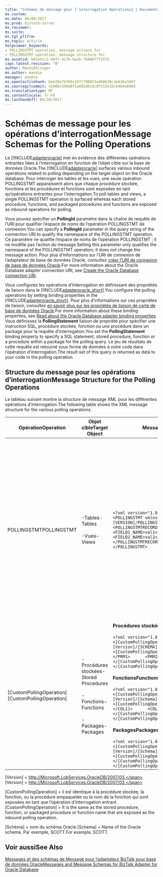 ```yaml
---
title: "Schémas de message pour l’interrogation Operations2 | Documents Microsoft"
ms.custom: 
ms.date: 06/08/2017
ms.prod: biztalk-server
ms.reviewer: 
ms.suite: 
ms.tgt_pltfrm: 
ms.topic: article
helpviewer_keywords:
- POLLINGSTMT operation, message actions for
- POLLINGSTMT operation, message structure for
ms.assetid: b82edcc2-9437-4c7b-ba2b-7b966fff3f15
caps.latest.revision: "8"
author: MandiOhlinger
ms.author: mandia
manager: anneta
ms.openlocfilehash: beb28e7b769c16f1798023adb8b30c3e636a3407
ms.sourcegitcommit: cb908c540d8f1a692d01dc8f313e16cb4b4e696d
ms.translationtype: MT
ms.contentlocale: fr-FR
ms.lasthandoff: 09/20/2017
---
```

# <a name="message-schemas-for-the-polling-operations"></a><span data-ttu-id="9c2f4-102">Schémas de message pour les opérations d’interrogation</span><span class="sxs-lookup"><span data-stu-id="9c2f4-102">Message Schemas for the Polling Operations</span></span>
<span data-ttu-id="9c2f4-103">Le [!INCLUDE[adapteroracle](../../includes/adapteroracle-md.md)] met en évidence des différentes opérations entrantes liées à l’interrogation en fonction de l’objet cible sur la base de données Oracle.</span><span class="sxs-lookup"><span data-stu-id="9c2f4-103">The [!INCLUDE[adapteroracle](../../includes/adapteroracle-md.md)] surfaces various inbound operations related to polling depending on the target object on the Oracle database.</span></span> <span data-ttu-id="9c2f4-104">Pour interroger les tables et les vues, une seule opération POLLINGSTMT apparaissent alors que chaque procédure stockée, fonctions et les procédures et fonctions sont exposées en tant qu’opérations entrantes pour l’interrogation.</span><span class="sxs-lookup"><span data-stu-id="9c2f4-104">To poll tables and views, a single POLLINGSTMT operation is surfaced whereas each stored procedure, functions, and packaged procedures and functions are exposed as inbound operations for polling.</span></span>  
  
 <span data-ttu-id="9c2f4-105">Vous pouvez spécifier un **PollingId** paramètre dans la chaîne de requête de l’URI pour qualifier l’espace de noms de l’opération POLLINGSTMT de connexion.</span><span class="sxs-lookup"><span data-stu-id="9c2f4-105">You can specify a **PollingId** parameter in the query string of the connection URI to qualify the namespace of the POLLINGSTMT operation.</span></span> <span data-ttu-id="9c2f4-106">Ce paramètre ne qualifie l’espace de noms de l’opération POLLINGSTMT ; Il ne modifie pas l’action du message.</span><span class="sxs-lookup"><span data-stu-id="9c2f4-106">Setting this parameter only qualifies the namespace of the POLLINGSTMT operation; it does not change the message action.</span></span> <span data-ttu-id="9c2f4-107">Pour plus d’informations sur l’URI de connexion de l’adaptateur de base de données Oracle, consultez [créer l’URI de connexion de base de données Oracle](../../adapters-and-accelerators/adapter-oracle-database/create-the-oracle-database-connection-uri.md).</span><span class="sxs-lookup"><span data-stu-id="9c2f4-107">For more information about the Oracle Database adapter connection URI, see [Create the Oracle Database connection URI](../../adapters-and-accelerators/adapter-oracle-database/create-the-oracle-database-connection-uri.md).</span></span>  
  
 <span data-ttu-id="9c2f4-108">Vous configurez les opérations d’interrogation en définissant des propriétés de liaison dans le [!INCLUDE[adapteroracle_short](../../includes/adapteroracle-short-md.md)].</span><span class="sxs-lookup"><span data-stu-id="9c2f4-108">You configure the polling operations by setting binding properties in the [!INCLUDE[adapteroracle_short](../../includes/adapteroracle-short-md.md)].</span></span> <span data-ttu-id="9c2f4-109">Pour plus d’informations sur ces propriétés de liaison, consultez [en savoir plus sur les propriétés de liaison de carte de base de données Oracle](../../adapters-and-accelerators/adapter-oracle-database/read-about-the-oracle-database-adapter-binding-properties.md).</span><span class="sxs-lookup"><span data-stu-id="9c2f4-109">For more information about these binding properties, see [Read about the Oracle Database adapter binding properties](../../adapters-and-accelerators/adapter-oracle-database/read-about-the-oracle-database-adapter-binding-properties.md).</span></span> <span data-ttu-id="9c2f4-110">Vous définissez la **PollingStatement** liaison de propriété pour spécifier une instruction SQL, procédure stockée, fonction ou une procédure dans un package pour la requête d’interrogation.</span><span class="sxs-lookup"><span data-stu-id="9c2f4-110">You set the **PollingStatement** binding property to specify a SQL statement, stored procedure, function or a procedure within a package for the polling query.</span></span> <span data-ttu-id="9c2f4-111">Le jeu de résultats de cette requête est retourné sous forme de données à votre code dans l’opération d’interrogation.</span><span class="sxs-lookup"><span data-stu-id="9c2f4-111">The result set of this query is returned as data to your code in the polling operation.</span></span>  
  
## <a name="message-structure-for-the-polling-operations"></a><span data-ttu-id="9c2f4-112">Structure du message pour les opérations d’interrogation</span><span class="sxs-lookup"><span data-stu-id="9c2f4-112">Message Structure for the Polling Operations</span></span>  
 <span data-ttu-id="9c2f4-113">Le tableau suivant montre la structure de message XML pour les différentes opérations d’interrogation.</span><span class="sxs-lookup"><span data-stu-id="9c2f4-113">The following table shows the XML message structure for the various polling operations.</span></span>  
  
|<span data-ttu-id="9c2f4-114">Opération</span><span class="sxs-lookup"><span data-stu-id="9c2f4-114">Operation</span></span>|<span data-ttu-id="9c2f4-115">Objet cible</span><span class="sxs-lookup"><span data-stu-id="9c2f4-115">Target Object</span></span>|<span data-ttu-id="9c2f4-116">Message XML</span><span class="sxs-lookup"><span data-stu-id="9c2f4-116">XML Message</span></span>|<span data-ttu-id="9c2f4-117"> Description</span><span class="sxs-lookup"><span data-stu-id="9c2f4-117">Description</span></span>|  
|---------------|-------------------|-----------------|-----------------|  
|<span data-ttu-id="9c2f4-118">POLLINGSTMT</span><span class="sxs-lookup"><span data-stu-id="9c2f4-118">POLLINGSTMT</span></span>|<span data-ttu-id="9c2f4-119">-Tables</span><span class="sxs-lookup"><span data-stu-id="9c2f4-119">- Tables</span></span><br /><br /> <span data-ttu-id="9c2f4-120">-Vues</span><span class="sxs-lookup"><span data-stu-id="9c2f4-120">- Views</span></span>|`<?xml version="1.0" encoding="utf-8" ?>  <POLLINGSTMT xmlns="[VERSION]/POLLINGSTMT[POLLING_ID]">   <POLLINGSTMTRECORD>     <POLLINGSTMTRECORD>       <FIELD1_NAME>val1</FIELD1_NAME>        <FIELD2_NAME>val2</FIELD2_NAME>       …     </POLLINGSTMTRECORD>      …    </POLLINGSTMTRECORD> </POLLINGSTMT>`|<span data-ttu-id="9c2f4-121">La structure du jeu de contenus dans les types POLLINGSTMTRECORD de résultats est déterminée par les métadonnées que l’adaptateur met en évidence de la requête SQL SELECT.</span><span class="sxs-lookup"><span data-stu-id="9c2f4-121">The structure of the result set contained in the POLLINGSTMTRECORD types is determined by the metadata that the adapter surfaces for the SQL SELECT query.</span></span><br /><br /> <span data-ttu-id="9c2f4-122">L’espace de noms de l’opération POLLINGSTMT est déterminé par le paramètre PollingId dans l’URI de connexion.</span><span class="sxs-lookup"><span data-stu-id="9c2f4-122">The namespace of the POLLINGSTMT operation is determined by the PollingId parameter in the connection URI.</span></span>|  
|<span data-ttu-id="9c2f4-123">[CustomPollingOperation]</span><span class="sxs-lookup"><span data-stu-id="9c2f4-123">[CustomPollingOperation]</span></span>|<span data-ttu-id="9c2f4-124">-Procédures stockées</span><span class="sxs-lookup"><span data-stu-id="9c2f4-124">- Stored Procedures</span></span><br /><br /> <span data-ttu-id="9c2f4-125">-Fonctions</span><span class="sxs-lookup"><span data-stu-id="9c2f4-125">- Functions</span></span><br /><br /> <span data-ttu-id="9c2f4-126">-Packages</span><span class="sxs-lookup"><span data-stu-id="9c2f4-126">- Packages</span></span>|<span data-ttu-id="9c2f4-127">**Procédures stockées**</span><span class="sxs-lookup"><span data-stu-id="9c2f4-127">**Stored Procedures**</span></span><br /><br /> `<?xml version="1.0" encoding="utf-8" ?>  <[CustomPollingOperation] xmlns="[Version]/[SCHEMA]/PollingProcedure">    <[CustomPollingOperation]Result>      <PRM1>[Value]</PRM1>      <PRM2>[Value]</PRM2>      …    </[CustomPollingOperation]Result> </[CustomPollingOperation]>`<br /><br /> <span data-ttu-id="9c2f4-128">**Fonctions**</span><span class="sxs-lookup"><span data-stu-id="9c2f4-128">**Functions**</span></span><br /><br /> `<?xml version="1.0" encoding="utf-8" ?> <[CustomPollingOperation] xmlns="[Version]/[Schema]/PollingFunction">    <[CustomPollingOperation]Result>      <COL1>[Value]</COL1]>      <COL2>[Value]</COL2>      …    </[CustomPollingOperation]Result> </[CustomPollingOperation]>`<br /><br /> <span data-ttu-id="9c2f4-129">**Packages**</span><span class="sxs-lookup"><span data-stu-id="9c2f4-129">**Packages**</span></span><br /><br /> `<?xml version="1.0" encoding="utf-8" ?>  <[CustomPollingOperation] xmlns="[Version]/[Schema]/PollingPackage/[PACKAGE_NAME]/">    <[CustomPollingOperation]Result>[Value]</[CustomPollingOperation]Result> </[CustomPollingOperation]>`|<span data-ttu-id="9c2f4-130">La structure de l’ensemble de résultats dans l’opération d’interrogation est déterminée par le type de données des éléments dans l’objet cible.</span><span class="sxs-lookup"><span data-stu-id="9c2f4-130">The structure of the result set in the polling operation is determined by the data type of the elements in the target object.</span></span>|  
  
 <span data-ttu-id="9c2f4-131">[Version] = http://Microsoft.LobServices.OracleDB/2007/03.</span><span class="sxs-lookup"><span data-stu-id="9c2f4-131">[Version] = http://Microsoft.LobServices.OracleDB/2007/03.</span></span>  
  
 <span data-ttu-id="9c2f4-132">[CustomPollingOperation] = il est identique à la procédure stockée, la fonction, ou la procédure empaquetée ou la nom de la fonction qui sont exposées en tant que l’opération d’interrogation entrant.</span><span class="sxs-lookup"><span data-stu-id="9c2f4-132">[CustomPollingOperation] = It is the same as the stored procedure, function, or packaged procedure or function name that are exposed as the inbound polling operation.</span></span>  
  
 <span data-ttu-id="9c2f4-133">[Schéma] = nom du schéma Oracle.</span><span class="sxs-lookup"><span data-stu-id="9c2f4-133">[Schema] = Name of the Oracle schema.</span></span> <span data-ttu-id="9c2f4-134">Par exemple, SCOTT.</span><span class="sxs-lookup"><span data-stu-id="9c2f4-134">For example, SCOTT.</span></span>  
  
## <a name="see-also"></a><span data-ttu-id="9c2f4-135">Voir aussi</span><span class="sxs-lookup"><span data-stu-id="9c2f4-135">See Also</span></span>  
 [<span data-ttu-id="9c2f4-136">Messages et des schémas de Message pour l’adaptateur BizTalk pour base de données Oracle</span><span class="sxs-lookup"><span data-stu-id="9c2f4-136">Messages and Message Schemas for BizTalk Adapter for Oracle Database</span></span>](../../adapters-and-accelerators/adapter-oracle-database/messages-and-message-schemas-for-biztalk-adapter-for-oracle-database.md)